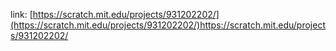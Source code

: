 link: [https://scratch.mit.edu/projects/931202202/](https://scratch.mit.edu/projects/931202202/)https://scratch.mit.edu/projects/931202202/
